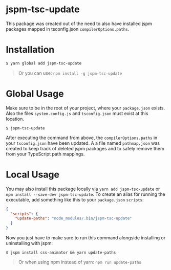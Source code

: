 # jspm-tsc-update

This package was created out of the need to also have installed jspm packages 
mapped in tsconfig.json `compilerOptions.paths`.

# Installation

```sh
$ yarn global add jspm-tsc-update
```

> Or you can use: `npm install -g jspm-tsc-update`

# Global Usage

Make sure to be in the root of your project, where your `package.json` exists.
Also the files `system.config.js` and `tsconfig.json` must exist at this location.

```
$ jspm-tsc-update
```

After executing the command from above, the `compilerOptions.paths` in your `tsconfig.json` have been updated.
A a file named `pathmap.json` was created to keep track of deleted jspm packages and to safely remove them from
your TypeScript path mappings.

# Local Usage

You may also install this package locally via `yarn add jspm-tsc-update` or `npm install --save-dev jspm-tsc-update`.
To create an alias for running the executable, add something like this to your `package.json` `scripts`:

```json
{
  "scripts": {
    "update-paths": "node_modules/.bin/jspm-tsc-update"
  }
}
```

Now you just have to make sure to run this command alongside installing or uninstalling with jspm:

```
$ jspm install css-animator && yarn update-paths
```

> Or when using npm instead of yarn: `npm run update-paths`
